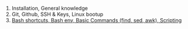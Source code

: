1) Installation, General knowledge
2) Git, Github, SSH  & Keys, Linux bootup
3) [Bash shortcuts, Bash env, Basic Commands (find, sed, awk), Scripting](https://github.com/Scale-Workshop/sclass/blob/master/meeting/3_july/readme.md)
